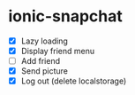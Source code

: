 # ionic-snapchat

- [x] Lazy loading
- [x] Display friend menu
- [ ] Add friend
- [x] Send picture
- [x] Log out (delete localstorage)
